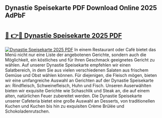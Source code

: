 ## Dynastie Speisekarte PDF Download Online 2025 AdPbF

# <h2><a href="http://gcc2lan.nevu.top/?p=Dynastie+Speisekarte">🔗 👉🔴 Dynastie Speisekarte 2025 PDF</a></h2>

[![Dynastie Speisekarte 2025 PDF](https://i.imgur.com/dBaPXMq.png)](http://gcc2lan.nevu.top/?p=Dynastie+Speisekarte)
In einem Restaurant oder Café bietet das Menü nicht nur eine Liste der angebotenen Gerichte, sondern auch die Möglichkeit, ein köstliches und für Ihren Geschmack geeignetes Gericht zu wählen. Auf unserer Dynastie Speisekarte empfehlen wir einen Salatbereich, in dem Sie aus vielen verschiedenen Salaten aus frischem Gemüse und Obst wählen können. Für diejenigen, die Fleisch mögen, bieten wir eine umfangreiche Auswahl an Gerichten auf der Dynastie Speisekarte an: Rindfleisch, Schweinefleisch, Huhn und Fisch. Unseren Auserwählten bieten wir exquisite Gerichte wie Schaschlik und Steak an, die auf einem alten, natürlichen Feuer zubereitet werden. Die Dynastie Speisekarte unserer Cafeteria bietet eine große Auswahl an Desserts, von traditionellen Kuchen und Kuchen bis hin zu exquisiten Crème Brûlée und Schokoladenrutschen.
